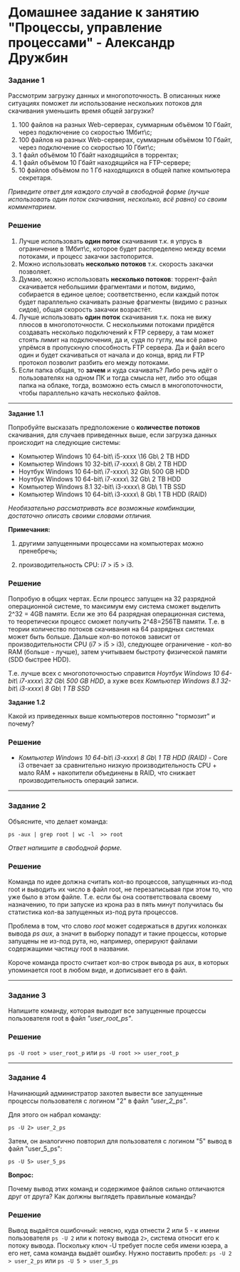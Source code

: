 # Домашнее задание к занятию "Процессы, управление процессами" - Александр Дружбин 

### Задание 1

Рассмотрим загрузку данных и многопоточность. В описанных ниже ситуациях поможет ли использование нескольких потоков для скачивания уменьшить время общей загрузки?

1. 100 файлов на разных Web-серверах, суммарным объёмом 10 Гбайт, через подключение со скоростью 1Мбит\с;
2. 100 файлов на разных Web-серверах, суммарным объёмом 10 Гбайт, через подключение со скоростью 10 Гбит\с;
3. 1 файл объёмом 10 Гбайт находящийся в торрентах;
4. 1 файл объёмом 10 Гбайт находящийся на FTP-сервере;
5. 10 файлов объёмом по 1 Гб находящихся в общей папке компьютера секретаря.

*Приведите ответ для каждого случай в свободной форме (лучше использовать один поток скачивания, несколько, всё равно) со своим комментарием.*

### Решение

1. Лучше использовать **один поток** скачивания т.к. я упрусь в ограничение в 1Мбит\с, которое будет распределено между всеми потоками, и процесс закачки застопорится.
2. Можно использовать **несколько потоков** т.к. скорость закачки позволяет.
3. Думаю, можно использовать **несколько потоков**: торрент-файл скачивается небольшими фрагментами и потом, видимо, собирается в единое целое; соответственно, если каждый поток будет параллельно скачивать разные фрагменты (видимо с разных сидов), общая скорость закачки возрастёт.
4. Лучше использовать **один поток** скачивания т.к. пока не вижу плюсов в многопоточности. С несколькими потоками придётся создавать несколько подключений к FTP серверу, а там может стоять лимит на подключения, да и, судя по гуглу, мы всё равно упрёмся в пропускную способность FTP сервера. Да и файл всего один и будет скачиваться от начала и до конца, вряд ли FTP протокол позволит разбить его между потоками.
5. Если папка общая, то **зачем** и куда скачивать? Либо речь идёт о пользователях на одном ПК и тогда смысла нет, либо это общая папка на облаке, тогда, возможно есть смысл в многопоточности, чтобы параллельно качать несколько файлов.

---

**Задание 1.1**

Попробуйте высказать предположение о **количестве потоков** скачивания, для случаев приведенных выше, если загрузка данных происходит на следующие системы:

- Компьютер Windows 10 64-bit\ i5-xxxx \16 Gb\ 2 TB HDD
- Компьютер Windows 10 32-bit\ i7-xxxx\ 8 Gb\ 2 TB HDD
- Ноутбук Windows 10 64-bit\ i7-xxxx\ 32 Gb\ 500 GB HDD
- Ноутбук Windows 10 64-bit\ i7-xxxx\ 32 Gb\ 2 TB HDD
- Компьютер Windows 8.1 32-bit\ i3-xxxx\ 8 Gb\ 1 TB SSD
- Компьютер Windows 10 64-bit\ i3-xxxx\ 8 Gb\ 1 TB HDD (RAID)

*Необязательно рассматривать все возможные комбинации, достаточно описать своими словами отличия.*

**Примечания:**

1) другими запущенными процессами на компьютерах можно пренебречь;

2) производительность CPU: i7 > i5 > i3.

### Решение

Попробую в общих чертах. Если процесс запущен на 32 разрядной операционной системе, то максимум ему система сможет выделить 2^32 = 4GB памяти. Если же это 64 разрядная операционная система, то теоретически процесс сможет получить 2^48=256TB памяти. Т.е. в теории количество потоков скачивания на 64 разрядных системах может быть больше. Дальше кол-во потоков зависит от производительности CPU (i7 > i5 > i3), следующее ограничение - кол-во RAM (больше - лучше), затем учитываем быстроту физической памяти (SDD быстрее HDD). 

Т.е. лучше всех с многопоточностью справится *Ноутбук Windows 10 64-bit\ i7-xxxx\ 32 Gb\ 500 GB HDD*, а хуже всех *Компьютер Windows 8.1 32-bit\ i3-xxxx\ 8 Gb\ 1 TB SSD*

**Задание 1.2**

Какой из приведенных выше компьютеров постоянно "тормозит" и почему?

### Решение

* *Компьютер Windows 10 64-bit\ i3-xxxx\ 8 Gb\ 1 TB HDD (RAID)* - Core i3 отвечает за сравнительно низкую производительность CPU + мало RAM + накопители объединены в RAID, что снижает производительность операций записи.
---

### Задание 2

Объясните, что делает команда:

`ps -aux | grep root | wc -l  >> root`

*Ответ напишите в свободной форме.*

### Решение

Команда по идее должна считать кол-во процессов, запущенных из-под root и выводить их число в файл root, не перезаписывая при этом то, что уже было в этом файле. Т.е. если бы она соответствовала своему назначению, то при запуске из крона раз в пять минут получилась бы статистика кол-ва запущенных из-под рута процессов. 

Проблема в том, что слово *root* может содержаться в других колонках вывода *ps aux*, а значит в выборку попадут и такие процессы, которые запущены не из-под рута, но, например, оперируют файлами содержащими частицу root в названии.

Короче команда просто считает кол-во строк вывода ps aux, в которых упоминается root в любом виде, и дописывает его в файл.

---

### Задание 3

Напишите команду, которая выводит все запущенные процессы пользователя root в файл *"user_root_ps"*.

### Решение

`ps -U root > user_root_p` или `ps -U root >> user_root_p`

---

### Задание 4

Начинающий администратор захотел вывести все запущенные процессы пользователя с логином "2" в файл *"user_2_ps"*.

Для этого он набрал команду:

`ps -U 2> user_2_ps`

Затем, он аналогично повторил для пользователя с логином "5" вывод в файл "user_5_ps":

`ps -U 5> user_5_ps`

**Вопрос:** 

Почему вывод этих команд и содержимое файлов сильно отличаются друг от друга?  Как должны выглядеть правильные команды?

### Решение

Вывод выдаётся ошибочный: неясно, куда отнести 2 или 5 - к имени пользователя `ps -U 2` или к потоку вывода `2>`, система относит его к потоку вывода. Поскольку ключ -U требует после себя имени юзера, а его нет, сама команда выдаёт ошибку. Нужно поставить пробел: `ps -U 2 > user_2_ps` или `ps -U 5 > user_5_ps`



